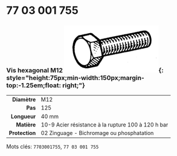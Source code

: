 # 77 03 001 755

### Vis hexagonal M12 ![](../assets/images/parts/hex_screws.png){: style="height:75px;min-width:150px;margin-top:-1.25em;float: right;"}

|   |   |
|---:|---|
**Diamètre** | M12
**Pas** |125
**Longueur** |40 mm
**Matière** | 10-9 Acier résistance à la rupture 100 à 120 h bar
**Protection** | 02 Zinguage - Bichromage ou phosphatation

Mots clés: `7703001755`, `77 03 001 755`
